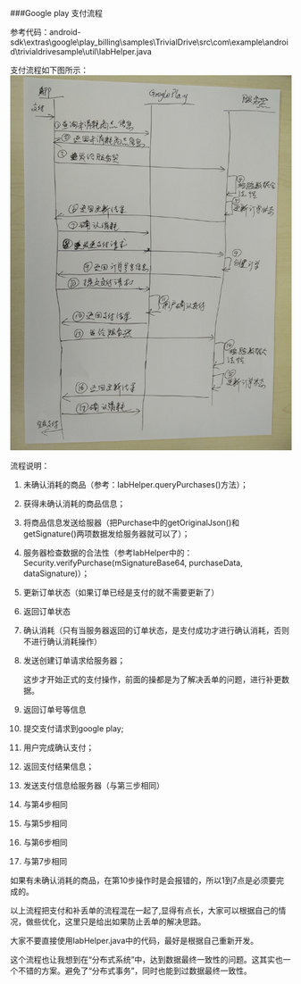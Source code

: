 ###Google play 支付流程

参考代码：android-sdk\extras\google\play_billing\samples\TrivialDrive\src\com\example\android\trivialdrivesample\util\IabHelper.java

支付流程如下图所示：
![Alt 支付流程](flow.jpg "支付流程")

流程说明：

1. 未确认消耗的商品（参考：IabHelper.queryPurchases()方法）；
2. 获得未确认消耗的商品信息；
3. 将商品信息发送给服器（把Purchase中的getOriginalJson()和getSignature()两项数据发给服务器就可以了）；
4. 服务器检查数据的合法性（参考IabHelper中的：Security.verifyPurchase(mSignatureBase64, purchaseData, dataSignature)）；
5. 更新订单状态（如果订单已经是支付的就不需要更新了）
6. 返回订单状态
7. 确认消耗（只有当服务器返回的订单状态，是支付成功才进行确认消耗，否则不进行确认消耗操作）
8. 发送创建订单请求给服务器；

    这步才开始正式的支付操作，前面的操都是为了解决丢单的问题，进行补更数据。
9. 返回订单号等信息
10. 提交支付请求到google play; 
11. 用户完成确认支付；
12. 返回支付结果信息；
13. 发送支付信息给服务器（与第三步相同）
14. 与第4步相同
15. 与第5步相同
16. 与第6步相同
17. 与第7步相同

如果有未确认消耗的商品，在第10步操作时是会报错的，所以1到7点是必须要完成的。

以上流程把支付和补丢单的流程混在一起了,显得有点长，大家可以根据自己的情况，做些优化，这里只是给出如果防止丢单的解决思路。

大家不要直接使用IabHelper.java中的代码，最好是根据自己重新开发。

这个流程也让我想到在“分布式系统”中，达到数据最终一致性的问题。这其实也一个不错的方案。避免了“分布式事务”，同时也能到过数据最终一致性。